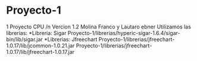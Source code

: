 # Proyecto-1
1 Proyecto CPU /n
Vercion 1.2
Molina Franco y Lautaro ebner
Utilizamos las librerias:
*Libreria: Sigar
        Proyecto-1/librerias/hyperic-sigar-1.6.4/sigar-bin/lib/sigar.jar
*Librerias: Jfreechart
        Proyecto-1/librerias/jfreechart-1.0.17/lib/jcommon-1.0.21.jar
        Proyecto-1/librerias/jfreechart-1.0.17/lib/jfreechart-1.0.17.jar
